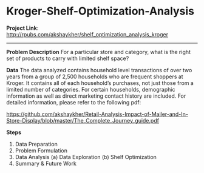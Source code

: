 # Kroger-Shelf-Optimization-Analysis

**Project Link**:
http://rpubs.com/akshaykher/shelf_optimization_analysis_kroger

***

**Problem Description**
For a particular store and category, what is the right set of products to carry with limited shelf space?

**Data**
The data analyzed contains household level transactions of over two years from a group of 2,500 households who are frequent shoppers at Kroger. It contains all of each household’s purchases, not just those from a limited number of categories. For certain households, demographic information as well as direct marketing contact history are included. For detailed information, please refer to the following pdf:

https://github.com/akshaykher/Retail-Analysis-Impact-of-Mailer-and-In-Store-Display/blob/master/The_Complete_Journey_guide.pdf

**Steps**
1. Data Preparation
2. Problem Formulation
3. Data Analysis
    (a) Data Exploration
    (b) Shelf Optimization
4. Summary & Future Work
